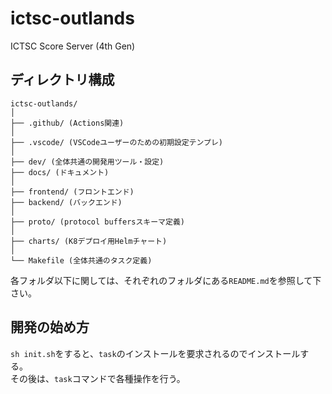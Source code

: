 # ictsc-outlands

ICTSC Score Server (4th Gen)

## ディレクトリ構成

```plain
ictsc-outlands/
│
├── .github/ (Actions関連)
│
├── .vscode/ (VSCodeユーザーのための初期設定テンプレ)
│
├── dev/ (全体共通の開発用ツール・設定)
├── docs/ (ドキュメント)
│
├── frontend/ (フロントエンド)
├── backend/ (バックエンド)
│
├── proto/ (protocol buffersスキーマ定義)
│
├── charts/ (K8デプロイ用Helmチャート)
│
└── Makefile (全体共通のタスク定義)
```

各フォルダ以下に関しては、それぞれのフォルダにある`README.md`を参照して下さい。

## 開発の始め方

`sh init.sh`をすると、`task`のインストールを要求されるのでインストールする。  
その後は、`task`コマンドで各種操作を行う。
